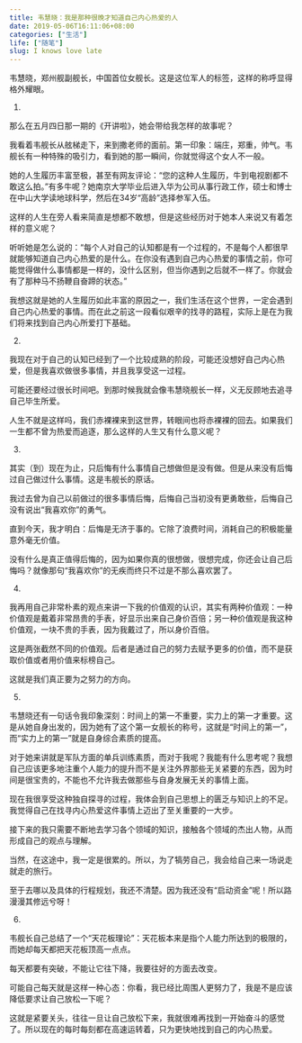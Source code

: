 ```yaml
---
title: 韦慧晓：我是那种很晚才知道自己内心热爱的人
date: 2019-05-06T16:11:06+08:00
categories: ["生活"]
life: ["随笔"]
slug: I knows love late
---
```


韦慧晓，郑州舰副舰长，中国首位女舰长。这是这位军人的标签，这样的称呼显得格外耀眼。

1.

那么在五月四日那一期的《开讲啦》，她会带给我怎样的故事呢？

我看着韦舰长从舷梯走下，来到撒老师的面前。第一印象：端庄，郑重，帅气。韦舰长有一种特殊的吸引力，看到她的那一瞬间，你就觉得这个女人不一般。

她的人生履历丰富至极，甚至有网友评论：“您的这种人生履历，牛到电视剧都不敢这么拍。”有多牛呢？她南京大学毕业后进入华为公司从事行政工作，硕士和博士在中山大学读地球科学，然后在34岁“高龄”选择参军入伍。

这样的人生在旁人看来简直是想都不敢想，但是这些经历对于她本人来说又有着怎样的意义呢？

听听她是怎么说的：“每个人对自己的认知都是有一个过程的，不是每个人都很早就能够知道自己内心热爱的是什么。在你没有遇到自己内心热爱的事情之前，你可能觉得做什么事情都是一样的，没什么区别，但当你遇到之后就不一样了。你就会有了那种马不扬鞭自奋蹄的状态。”

我想这就是她的人生履历如此丰富的原因之一，我们生活在这个世界，一定会遇到自己内心热爱的事情。而在此之前这一段看似艰辛的找寻的路程，实际上是在为我们将来找到自己内心所爱打下基础。

2.

我现在对于自己的认知已经到了一个比较成熟的阶段，可能还没想好自己内心热爱，但是我喜欢做很多事情，并且我享受这一过程。

可能还要经过很长时间吧。到那时候我就会像韦慧晓舰长一样，义无反顾地去追寻自己毕生所爱。

人生不就是这样吗，我们赤裸裸来到这世界，转眼间也将赤裸裸的回去。如果我们一生都不曾为热爱而追逐，那么这样的人生又有什么意义呢？

3.

其实（到）现在为止，只后悔有什么事情自己想做但是没有做。但是从来没有后悔过自己做过什么事情。这是韦舰长的原话。

我过去曾为自己以前做过的很多事情后悔，后悔自己当初没有更勇敢些，后悔自己没有说出“我喜欢你”的勇气。

直到今天，我才明白：后悔是无济于事的。它除了浪费时间，消耗自己的积极能量意外毫无价值。

没有什么是真正值得后悔的，因为如果你真的很想做，很想完成，你还会让自己后悔吗？就像那句“我喜欢你”的无疾而终只不过是不那么喜欢罢了。

4.

我再用自己非常朴素的观点来讲一下我的价值观的认识，其实有两种价值观：一种价值观是戴着非常昂贵的手表，好显示出来自己身价百倍；另一种价值观是我这种价值观，一块不贵的手表，因为我戴过了，所以身价百倍。

这是两张截然不同的价值观。后者是通过自己的努力去赋予更多的价值，而不是获取价值或者用价值来标榜自己。

这就是我们真正要为之努力的方向。

5.

韦慧晓还有一句话令我印象深刻：时间上的第一不重要，实力上的第一才重要。这是从她自身出发的，因为她有了这个第一女舰长的称号，这就是“时间上的第一”，而“实力上的第一”就是自身综合素质的提高。

对于她来讲就是军队方面的单兵训练素质，而对于我呢？我能有什么思考呢？我想自己应该更多地注重个人能力的提升而不是关注外界那些无关紧要的东西，因为时间是很宝贵的，不能也不允许我去做那些与自身发展无关的事情上面。

现在我很享受这种独自探寻的过程，我体会到自己思想上的匮乏与知识上的不足。我觉得自己在找寻内心热爱这件事情上迈出了至关重要的一大步。

接下来的我只需要不断地去学习各个领域的知识，接触各个领域的杰出人物，从而形成自己的观点与理解。

当然，在这途中，我一定是很累的。所以，为了犒劳自己，我会给自己来一场说走就走的旅行。

至于去哪以及具体的行程规划，我还不清楚。因为我还没有“启动资金”呢！所以路漫漫其修远兮呀！

6.

韦舰长自己总结了一个“天花板理论”：天花板本来是指个人能力所达到的极限的，而她却每天都把天花板顶高一点点。

每天都要有突破，不能让它往下降，我要往好的方面去改变。

可能自己每天就是这样一种心态：你看，我已经比周围人更努力了，我是不是应该降低要求让自己放松一下呢？

这就是紧要关头，往往一旦让自己放松下来，我就很难再找到一开始奋斗的感觉了。所以现在的每时每刻都在高速运转着，只为更快地找到自己的内心热爱。
